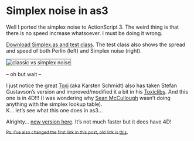 <!--
  id: 473
  date: 2010-05-13
  modified: 2016-12-14
  slug: simplex-noise-in-as3
  type: post
  categories: code, ActionScript
  tags: simplex noise, Stefan Gustavson, test
  metaKeyword: Simplex noise
  metaTitle: Simplex noise in as3
  metaDescription: A port from Java Simplex noise to ActionScript 3.
  inCv: 
  inPortfolio: 
  dateFrom: 
  dateTo: 
-->

# Simplex noise in as3

<p>Well I ported the simplex noise to ActionScript 3. The weird thing is that there is no speed increase whatsoever. I must be doing it wrong.</p>
<p><!--more--></p>
<p><a href="https://res.cloudinary.com/dn1rmdjs5/image/upload/v1566568756/rv/simplexAs4D.rar">Download Simplex.as and test class</a>. The test class also shows the spread and speed of both Perlin (left) and Simplex noise (right).</p>
<p><img src="https://res.cloudinary.com/dn1rmdjs5/image/upload/v1566568756/rv/classicVsSimplex.jpg" alt="classic vs simplex noise" style="border:1px solid grey;"/></p>
<p>&#8211; oh but wait &#8211;</p>
<p>I just notice the great <a href="http://toxi.co.uk/">Toxi</a> (aka Karsten Schmidt) also has taken Stefan Gustavson&#8217;s version and improved/modified it a bit in his <a href="http://code.google.com/p/toxiclibs/source/browse/trunk/toxiclibs/src.core/toxi/math/noise/SimplexNoise.java">Toxiclibs</a>. And this one is in 4D!!! (I was wondering why <a href="http://gist.github.com/304522">Sean McCullough</a> wasn&#8217;t doing anything with the simplex lookup table).<br />K&#8230; let&#8217;s see what this one does in as3&#8230;</p>
<p>Alrighty&#8230; <a href="https://res.cloudinary.com/dn1rmdjs5/image/upload/v1566568756/rv/simplexAs4D.rar">new version here</a>. It&#8217;s not much faster but it does have 4D!</p>
<p><del><small>Ps: I&#8217;ve also changed the first link in this post, old link is <a href="https://res.cloudinary.com/dn1rmdjs5/image/upload/v1566568756/rv/simplexAs4D.rar">this</a>.</small></del></p>
